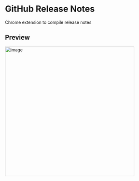# GitHub Release Notes

Chrome extension to compile release notes

## Preview

<img width="428" alt="image" src="https://user-images.githubusercontent.com/4829072/169672150-5c5099ee-cf5f-44c5-acfe-5e10187525eb.png">
